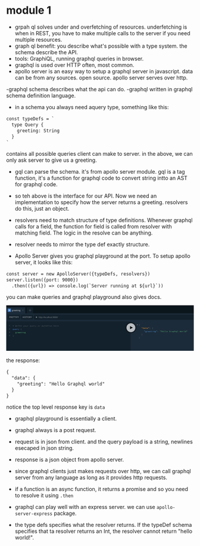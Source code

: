 # module 1
- grpah ql solves under and overfetching of resources. underfetching is when in REST, you have to make multiple calls to the server if you need multiple resources.
- graph ql benefit: you describe what's possible with a type system. the schema describe the API.
- tools: GraphiQL, running graphql queries in browser.
- graphql is used over HTTP often, most common.
- apollo server is an easy way to setup a graphql server in javascript. data can be from any sources. open source. apollo server serves over http.

-graphql schema describes what the api can do.
-graphql written  in graphql schema definition language.
- in a schema you always need aquery type, something like this:

```text
const typeDefs = `
  type Query {
    greeting: String
  }
`
```
 contains all possible queries client can make to server. in the above, we can only ask server to give us a greeting.
- gql can parse the schema.  it's from apollo server module. gql is a tag function, it's a function for graphql code to convert string intto an AST for graphql code.
- so teh above is the interface for our API. Now we need an implementation to specify how the server returns a greeting. resolvers do this, just an object.
- resolvers need to match structure of type definitions. Whenever graphql calls for a field, the function for field is called from resolver with matching field. The logic in the resolve can be anything. 
- resolver needs to mirror the type def exactly structure.

- Apollo Server gives you graphql playground at the port. To setup apollo server, it looks like this:

```text
const server = new ApolloServer({typeDefs, resolvers})
server.listen({port: 9000})
  .then(({url}) => console.log(`Server running at ${url}`))
```

you can make queries and graphql playground also gives docs.

![playground](photos/module_1/playground.png)

the response:

```text
{
  "data": {
    "greeting": "Hello Graphql world"
  }
}
```

notice the top level response key is `data`
- graphql playground is essentially a client. 
- graphql always is a post request.
- request is in json from client. and the query payload is a string, newlines esecaped in json string.
- response is a json object from apollo server.
- since graphql clients just makes requests over http, we can call graphql server from any language as long as it provides http requests.
- if a function is an async function, it returns a promise and so you need to resolve it using `.then`


- graphql can play well with an express server. we can use `apollo-server-express` package.
- the type defs specifies what the resolver returns. If the typeDef schema specifies that ta resolver returns an Int, the resolver cannot return "hello world!".